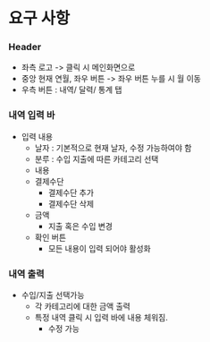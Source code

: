 # 요구 사항

### Header
- 좌측 로고 -> 클릭 시 메인화면으로
- 중앙 현재 연월, 좌우 버튼 -> 좌우 버튼 누를 시 월 이동
- 우측 버튼 : 내역/ 달력/ 통계 탭

### 내역 입력 바
- 입력 내용
  - 날자 : 기본적으로 현재 날자, 수정 가능하여야 함
  - 분루 : 수입 지출에 따른 카테고리 선택
  - 내용
  - 결제수단
    - 결제수단 추가
    - 결제수단 삭제
  - 금액
    - 지출 혹은 수입 변경
  - 확인 버튼
    - 모든 내용이 입력 되어야 활성화

### 내역 출력
- 수입/지출 선택가능
  - 각 카테고리에 대한 금액 출력
  - 특정 내역 클릭 시 입력 바에 내용 체워짐.
    - 수정 가능